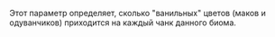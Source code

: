 Этот параметр определяет, сколько "ванильных" цветов (маков и одуванчиков) приходится на каждый чанк данного биома.